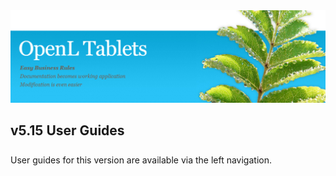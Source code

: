 <img src="img/OpenLHome.png" width="700">

<h2 style="margin-bottom:1.25em;">v5.15 User Guides</h2>

User guides for this version are available via the left navigation.

